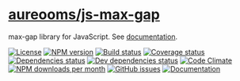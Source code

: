 [aureooms/js-max-gap](https://make-github-pseudonymous-again.github.io/js-max-gap)
==

max-gap library for JavaScript. See [documentation](https://make-github-pseudonymous-again.github.io/js-max-gap/index.html).

[![License](https://img.shields.io/github/license/make-github-pseudonymous-again/js-max-gap.svg?style=flat)](https://raw.githubusercontent.com/make-github-pseudonymous-again/js-max-gap/master/LICENSE)
[![NPM version](https://img.shields.io/npm/v/@aureooms/js-max-gap.svg?style=flat)](https://www.npmjs.org/package/@aureooms/js-max-gap)
[![Build status](https://img.shields.io/travis/make-github-pseudonymous-again/js-max-gap.svg?style=flat)](https://travis-ci.org/make-github-pseudonymous-again/js-max-gap)
[![Coverage status](https://img.shields.io/coveralls/make-github-pseudonymous-again/js-max-gap.svg?style=flat)](https://coveralls.io/r/make-github-pseudonymous-again/js-max-gap)
[![Dependencies status](https://img.shields.io/david/make-github-pseudonymous-again/js-max-gap.svg?style=flat)](https://david-dm.org/make-github-pseudonymous-again/js-max-gap#info=dependencies)
[![Dev dependencies status](https://img.shields.io/david/dev/make-github-pseudonymous-again/js-max-gap.svg?style=flat)](https://david-dm.org/make-github-pseudonymous-again/js-max-gap#info=devDependencies)
[![Code Climate](https://img.shields.io/codeclimate/github/make-github-pseudonymous-again/js-max-gap.svg?style=flat)](https://codeclimate.com/github/make-github-pseudonymous-again/js-max-gap)
[![NPM downloads per month](https://img.shields.io/npm/dm/@aureooms/js-max-gap.svg?style=flat)](https://www.npmjs.org/package/@aureooms/js-max-gap)
[![GitHub issues](https://img.shields.io/github/issues/make-github-pseudonymous-again/js-max-gap.svg?style=flat)](https://github.com/make-github-pseudonymous-again/js-max-gap/issues)
[![Documentation](https://make-github-pseudonymous-again.github.io/js-max-gap/badge.svg)](https://make-github-pseudonymous-again.github.io/js-max-gap/source.html)
